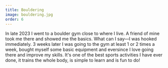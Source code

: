 ```yaml
---
title: Bouldering
image: bouldering.jpg
order: 6
---
```


In late 2023 I went to a boulder gym close to where I live. A friend of mine took me there and showed me the basics. What can I say&mdash;I was hooked immediately. 3 weeks later I was going to the gym at least 1 or 2 times a week, bought myself some basic equipment and eversince I love going there and improve my skills. It's one of the best sports activities I have ever done, it trains the whole body, is simple to learn and is fun to do!